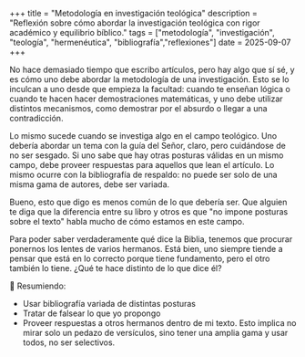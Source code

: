 +++
title = "Metodología en investigación teológica"
description = "Reflexión sobre cómo abordar la investigación teológica con rigor académico y equilibrio bíblico."
tags = ["metodología", "investigación", "teología", "hermenéutica", "bibliografía","reflexiones"]
date = 2025-09-07
+++



No hace demasiado tiempo que escribo artículos, pero hay algo que sí sé, y es cómo uno debe abordar la metodología de una investigación. Esto se lo inculcan a uno desde que empieza la facultad: cuando te enseñan lógica o cuando te hacen hacer demostraciones matemáticas, y uno debe utilizar distintos mecanismos, como demostrar por el absurdo o llegar a una contradicción.

Lo mismo sucede cuando se investiga algo en el campo teológico. Uno debería abordar un tema con la guía del Señor, claro, pero cuidándose de no ser sesgado. Si uno sabe que hay otras posturas válidas en un mismo campo, debe proveer respuestas para aquellos que lean el artículo. Lo mismo ocurre con la bibliografía de respaldo: no puede ser solo de una misma gama de autores, debe ser variada.

Bueno, esto que digo es menos común de lo que debería ser. Que alguien te diga que la diferencia entre su libro y otros es que "no impone posturas sobre el texto" habla mucho de cómo estamos en este campo.

Para poder saber verdaderamente qué dice la Biblia, tenemos que procurar ponernos los lentes de varios hermanos. Está bien, uno siempre tiende a pensar que está en lo correcto porque tiene fundamento, pero el otro también lo tiene. ¿Qué te hace distinto de lo que dice él?

📌 Resumiendo:

- Usar bibliografía variada de distintas posturas  
- Tratar de falsear lo que yo propongo  
- Proveer respuestas a otros hermanos dentro de mi texto. Esto implica no mirar solo un pedazo de versículos, sino tener una amplia gama y usar todos, no ser selectivos.
